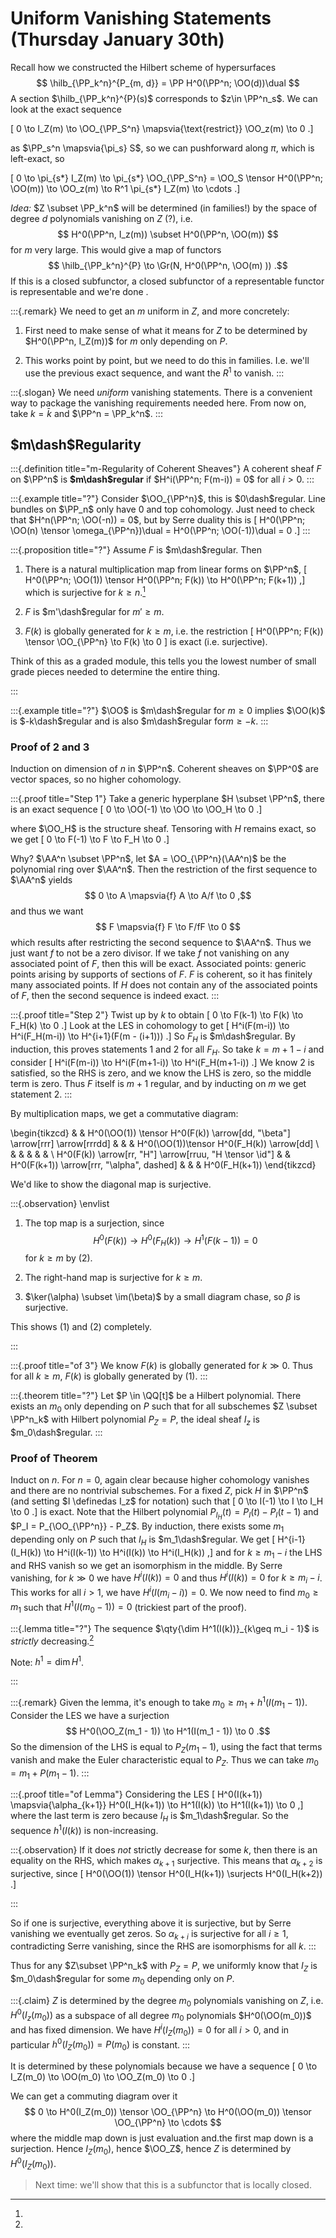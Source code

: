 # Uniform Vanishing Statements (Thursday January 30th)

Recall how we constructed the Hilbert scheme of hypersurfaces
$$
\hilb_{\PP_k^n}^{P_{m, d}} = \PP H^0(\PP^n; \OO(d))\dual
$$
A section $\hilb_{\PP_k^n}^{P}(s)$ corresponds to $z\in \PP^n_s$.
We can look at the exact sequence

\[
0 \to I_Z(m) \to \OO_{\PP_S^n} \mapsvia{\text{restrict}} \OO_z(m) \to 0
.\]

as $\PP_s^n \mapsvia{\pi_s} S$, so we can pushforward along $\pi$, which is left-exact, so

\[
0 \to \pi_{s*} I_Z(m) \to \pi_{s*} \OO_{\PP_S^n}  = \OO_S \tensor H^0(\PP^n; \OO(m)) \to \OO_z(m) \to R^1 \pi_{s*} I_Z(m) \to \cdots
.\]

*Idea:*
$Z \subset \PP_k^n$ will be determined (in families!) by the space of degree $d$ polynomials vanishing on $Z$ (?), i.e.
$$
H^0(\PP^n, I_z(m)) \subset H^0(\PP^n, \OO(m))
$$
for $m$ very large.
This would give a map of functors
$$
\hilb_{\PP_k^n}^{P} \to \Gr(N, H^0(\PP^n, \OO(m) ))
.$$
If this is a closed subfunctor, a closed subfunctor of a representable functor is representable and we're done
.


:::{.remark}
We need to get an $m$ uniform in $Z$, and more concretely:

1. First need to make sense of what it means for $Z$ to be determined by $H^0(\PP^n, I_Z(m))$ for $m$ only depending on $P$.

2. This works point by point, but we need to do this in families.
  I.e. we'll use the previous exact sequence, and want the $R^1$ to vanish.
:::

:::{.slogan}
We need *uniform* vanishing statements.
There is a convenient way to package the vanishing requirements needed here.
From now on, take $k=\bar k$ and $\PP^n = \PP_k^n$.
:::

## $m\dash$Regularity

:::{.definition title="m-Regularity of Coherent Sheaves"}
A coherent sheaf $F$ on $\PP^n$ is **$m\dash$regular** if $H^i(\PP^n; F(m-i)) = 0$ for all $i> 0$.
:::



:::{.example title="?"}
Consider $\OO_{\PP^n}$, this is $0\dash$regular.
Line bundles on $\PP_n$ only have 0 and top cohomology.
Just need to check that $H^n(\PP^n; \OO(-n)) = 0$, but by Serre duality this is
\[
H^0(\PP^n; \OO(n) \tensor \omega_{\PP^n})\dual = H^0(\PP^n; \OO(-1))\dual = 0
.\]
:::



:::{.proposition title="?"}
Assume $F$ is $m\dash$regular.
Then

1. There is a natural multiplication map from linear forms on $\PP^n$,
 \[
  H^0(\PP^n; \OO(1)) \tensor H^0(\PP^n; F(k)) \to H^0(\PP^n; F(k+1))
  ,\]
  which is surjective for $k\geq n$.[^graded_module_note]

2. $F$ is $m'\dash$regular for $m' \geq m$.

3. $F(k)$ is globally generated for $k\geq m$, i.e. the restriction
  \[
  H^0(\PP^n; F(k)) \tensor \OO_{\PP^n} \to F(k) \to 0
  \]
  is exact (i.e. surjective).

[^graded_module_note]: 
Think of this as a graded module, this tells you the lowest number of small grade pieces needed to determine the entire thing.

:::

:::{.example title="?"}
$\OO$ is $m\dash$regular for $m \geq 0$ implies $\OO(k)$ is $-k\dash$regular and is also $m\dash$regular for$m\geq -k$.
:::

### Proof of 2 and 3

Induction on dimension of $n$ in $\PP^n$.
Coherent sheaves on $\PP^0$ are vector spaces, so no higher cohomology.

:::{.proof title="Step 1"}
Take a generic hyperplane $H \subset \PP^n$, there is an exact sequence
\[
0 \to \OO(-1) \to \OO \to \OO_H \to 0
.\]

where $\OO_H$ is the structure sheaf.
Tensoring with $H$ remains exact, so we get
\[
0 \to F(-1) \to F \to F_H \to 0
.\]

Why? $\AA^n \subset \PP^n$, let $A = \OO_{\PP^n}(\AA^n)$ be the polynomial ring over $\AA^n$.
Then the restriction of the first sequence to $\AA^n$ yields
$$
0 \to A \mapsvia{f} A \to A/f \to 0
,$$
and thus we want
$$
F \mapsvia{f} F \to F/fF \to 0
$$
which results after restricting the second sequence to $\AA^n$.
Thus we just want $f$ to not be a zero divisor.
If we take $f$ not vanishing on any associated point of $F$, then this will be exact.
Associated points: generic points arising by supports of sections of $F$.
$F$ is coherent, so it has finitely many associated points.
If $H$ does not contain any of the associated points of $F$, then the second sequence is indeed exact.
:::


:::{.proof title="Step 2"}
Twist up by $k$ to obtain
\[
0 \to F(k-1) \to F(k) \to F_H(k) \to 0
.\]
Look at the LES in cohomology to get
\[
H^i(F(m-i)) \to H^i(F_H(m-i)) \to H^{i+1}(F(m - (i+1)))
.\]
So $F_H$ is $m\dash$regular.
By induction, this proves statements 1 and 2 for all $F_H$.
So take $k = m+1-i$ and consider
\[
H^i(F(m-i)) \to H^i(F(m+1-i)) \to H^i(F_H(m+1-i))
.\]
We know 2 is satisfied, so the RHS is zero, and we know the LHS is zero, so the middle term is zero.
Thus $F$ itself is $m+1$ regular, and by inducting on $m$ we get statement 2.
:::


By multiplication maps, we get a commutative diagram:

\begin{tikzcd}
                                                        &  & H^0(\OO(1)) \tensor H^0(F(k)) \arrow[dd, "\beta"] \arrow[rrr] \arrow[rrrdd] &  &  & H^0(\OO(1))\tensor H^0(F_H(k)) \arrow[dd] \\
                                                        &  &                                                                             &  &  &                                           \\
H^0(F(k)) \arrow[rr, "H"] \arrow[rruu, "H \tensor \id"] &  & H^0(F(k+1)) \arrow[rrr, "\alpha", dashed]                                   &  &  & H^0(F_H(k+1))
\end{tikzcd}

We'd like to show the diagonal map is surjective.


:::{.observation}
\envlist

1. The top map is a surjection, since
$$
H^0(F(k)) \to H^0(F_H(k)) \to H^1(F(k-1)) = 0
$$
for $k\geq m$ by (2).

2. The right-hand map is surjective for $k\geq m$.

3. $\ker(\alpha) \subset \im(\beta)$ by a small diagram chase, so $\beta$ is surjective.

This shows (1) and (2) completely.

:::


:::{.proof title="of 3"}
We know $F(k)$ is globally generated for $k\gg 0$.
Thus for all $k\geq m$, $F(k)$ is globally generated by (1).
:::


:::{.theorem title="?"}
Let $P \in \QQ[t]$ be a Hilbert polynomial.
There exists an $m_0$ only depending on $P$ such that for all subschemes $Z \subset \PP^n_k$ with Hilbert polynomial $P_Z = P$, the ideal sheaf $I_z$ is $m_0\dash$regular.
:::
  

### Proof of Theorem

Induct on $n$.
For $n=0$, again clear because higher cohomology vanishes and there are no nontrivial subschemes.
For a fixed $Z$, pick $H$ in $\PP^n$ (and setting $I \definedas I_z$ for notation) such that
\[
0 \to I(-1) \to I \to I_H \to 0
.\]
is exact.
Note that the Hilbert polynomial $P_{I_H}(t) = P_I(t) - P_I(t-1)$ and $P_I = P_{\OO_{\PP^n}} - P_Z$.
By induction, there exists some $m_1$ depending only on $P$ such that $I_H$ is $m_1\dash$regular.
We get
\[
H^{i-1}(I_H(k)) \to H^i(I(k-1)) \to H^i(I(k)) \to H^i(I_H(k))
,\]
and for $k\geq m_1 - i$ the LHS and RHS vanish so we get an isomorphism in the middle.
By Serre vanishing, for $k \gg 0$ we have $H^i(I(k)) = 0$ and thus $H^i(I(k)) = 0$ for $k\geq m_i - i$.
This works for all $i > 1$, we have $H^i(I(m_i - i)) = 0$.
We now need to find $m_0 \geq m_1$ such that $H^1(I(m_0 - 1)) = 0$ (trickiest part of the proof).


:::{.lemma title="?"}
The sequence $\qty{\dim H^1(I(k))}_{k\geq m_i - 1}$ is *strictly* decreasing.[^explain_little_h]

[^explain_little_h]: 
Note: $h^1 = \dim H^1$.

:::


:::{.remark}
Given the lemma, it's enough to take $m_0 \geq m_1 + h^1(I(m_1 - 1))$.
Consider the LES we have a surjection
$$
H^0(\OO_Z(m_1 - 1)) \to H^1(I(m_1 - 1)) \to 0
.$$
So the dimension of the LHS is equal to $P_Z(m_1 - 1)$, using the fact that terms vanish and make the Euler characteristic equal to $P_Z$.
Thus we can take $m_0 = m_1 + P(m_1 - 1)$.
:::


:::{.proof title="of Lemma"}
Considering the LES
\[
H^0(I(k+1)) \mapsvia{\alpha_{k+1}} H^0(I_H(k+1)) \to H^1(I(k)) \to H^1(I(k+1)) \to 0
,\]
where the last term is zero because $I_H$ is $m_1\dash$regular.
So the sequence $h^1(I(k))$ is non-increasing.

:::{.observation}
If it does *not* strictly decrease for some $k$, then there is an equality on the RHS, which makes $\alpha_{k+1}$ surjective.
This means that $\alpha_{k+2}$ is surjective, since
\[
H^0(\OO(1)) \tensor H^0(I_H(k+1)) \surjects H^0(I_H(k+2))
.\]

:::
  
So if one is surjective, everything above it is surjective, but by Serre vanishing we eventually get zeros.
So $\alpha_{k+i}$ is surjective for all $i\geq 1$, contradicting Serre vanishing, since the RHS are isomorphisms for all $k$.
:::


Thus for any $Z\subset \PP^n_k$ with $P_Z = P$, we uniformly know that $I_Z$ is $m_0\dash$regular for some $m_0$ depending only on $P$.


:::{.claim}
$Z$ is determined by the degree $m_0$ polynomials vanishing on $Z$, i.e. $H^0(I_z(m_0))$ as a subspace of all degree $m_0$ polynomials $H^0(\OO(m_0))$ and has fixed dimension.
We have $H^i(I_Z(m_0)) = 0$ for all $i> 0$, and in particular $h^0(I_Z(m_0)) = P(m_0)$ is constant.
:::
  
It is determined by these polynomials because we have a sequence
\[
0 \to I_Z(m_0) \to \OO(m_0) \to \OO_Z(m_0) \to 0
.\]

We can get a commuting diagram over it
$$
0 \to H^0(I_Z(m_0)) \tensor \OO_{\PP^n} \to H^0(\OO(m_0)) \tensor \OO_{\PP^n} \to \cdots
$$
where the middle map down is just evaluation and.the first map down is a surjection.
Hence $I_Z(m_0)$, hence $\OO_Z$, hence $Z$ is determined by $H^0(I_Z(m_0))$.

> Next time: we'll show that this is a subfunctor that is locally closed.

